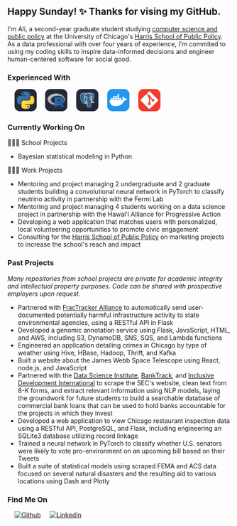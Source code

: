 ## Happy Sunday! ✨ Thanks for vising my GitHub.
I'm Ali, a second-year graduate student studying [computer science and public policy](https://capp.uchicago.edu/) at the University of Chicago's [Harris School of Public Policy](https://harris.uchicago.edu/). As a data professional with over four years of experience, I'm commited to using my coding skills to inspire data-informed decisions and engineer human-centered software for social good.

### Experienced With
&nbsp;
&nbsp;
<a href="https://www.python.org/"><img src="https://raw.githubusercontent.com/tandpfun/skill-icons/main/icons/Python-Dark.svg" alt="python" width="50"/></a>
&nbsp;
&nbsp;
<a href="https://www.r-project.org/"><img src="https://raw.githubusercontent.com/tandpfun/skill-icons/main/icons/R-Dark.svg" alt="python" width="50"/></a>
&nbsp;
&nbsp;
<a href="https://www.postgresql.org/"><img src="https://raw.githubusercontent.com/tandpfun/skill-icons/main/icons/PostgreSQL-Dark.svg" alt="postgresql" width="50"/></a>
&nbsp;
&nbsp;
<a href="https://www.docker.com/"><img src="https://raw.githubusercontent.com/tandpfun/skill-icons/main/icons/Docker.svg" alt="docker" width="50"/></a>
&nbsp;
&nbsp;
<a href="https://git-scm.com/"><img src="https://raw.githubusercontent.com/tandpfun/skill-icons/main/icons/Git.svg" alt="git" width="50"/></a>

### Currently Working On

👩🏻‍🏫 School Projects
  - Bayesian statistical modeling in Python

👩🏻‍💻 Work Projects
  - Mentoring and project managing 2 undergraduate and 2 graduate students building a convolutional neural network in PyTorch to classify neutrino activity in partnership with the Fermi Lab
  - Mentoring and project managing 4 students working on a data science project in partnership with the Hawaiʻi Alliance for Progressive Action
  - Developing a web application that matches users with personalized, local volunteering opportunities to promote civic engagement
  - Consulting for the [Harris School of Public Policy](https://harris.uchicago.edu/) on marketing projects to increase the school's reach and impact

### Past Projects

*Many repositories from school projects are private for academic integrity and intellectual property purposes. Code can be shared with prospective employers upon request.*

- Partnered with [FracTracker Alliance](https://www.fractracker.org/) to automatically send user-documented potentially harmful infrastructure activity to state environmental agencies, using a RESTful API in Flask
- Developed a genomic annotation service using Flask, JavaScript, HTML, and AWS, including S3, DynamoDB, SNS, SQS, and Lambda functions
- Engineered an application detailing crimes in Chicago by type of weather using Hive, HBase, Hadoop, Thrift, and Kafka
- Built a website about the James Webb Space Telescope using React, node.js, and JavaScript
- Partnered with the [Data Science Institute](https://datascience.uchicago.edu/), [BankTrack](banktrack.org), and [Inclusive Development International](https://www.inclusivedevelopment.net/) to scrape the SEC's website, clean text from 8-K forms, and extract relevant information using NLP models, laying the groundwork for future students to build a searchable database of commercial bank loans that can be used to hold banks accountable for the projects in which they invest
- Developed a web application to view Chicago restaurant inspection data using a RESTful API, PostgreSQL, and Flask, including engineering an SQLite3 database utilizing record linkage
- Trained a neural network in PyTorch to classify whether U.S. senators were likely to vote pro-environment on an upcoming bill based on their Tweets
- Built a suite of statistical models using scraped FEMA and ACS data focused on several natural disasters and the resulting aid to various locations using Dash and Plotly

### Find Me On
&nbsp;
&nbsp;
<a href="https://github.com/aliklemencic"><img alt="Github" src="https://camo.githubusercontent.com/297212f5cfd71f14f1a774a22bfd24b24bfa996aa72f4d941f790c8606ca8f0d/68747470733a2f2f696d672e736869656c64732e696f2f62616467652f4769744875622d2532333132313030452e7376673f267374796c653d666f722d7468652d6261646765266c6f676f3d476974687562266c6f676f436f6c6f723d7768697465" data-canonical-src="https://img.shields.io/badge/GitHub-%2312100E.svg?&amp;style=for-the-badge&amp;logo=Github&amp;logoColor=white" style="max-width: 100%;"></a>
&nbsp;
&nbsp;
<a href="https://www.linkedin.com/in/alisonklemencic" rel="nofollow"><img alt="LinkedIn" src="https://camo.githubusercontent.com/a493f6833f99fb3c85788d6d9305e6b7a42b838e5ee5d138fd9a8214a7e77472/68747470733a2f2f696d672e736869656c64732e696f2f62616467652f6c696e6b6564696e2d2532333030373742352e7376673f267374796c653d666f722d7468652d6261646765266c6f676f3d6c696e6b6564696e266c6f676f436f6c6f723d7768697465" data-canonical-src="https://img.shields.io/badge/linkedin-%230077B5.svg?&amp;style=for-the-badge&amp;logo=linkedin&amp;logoColor=white" style="max-width: 100%;"></a>